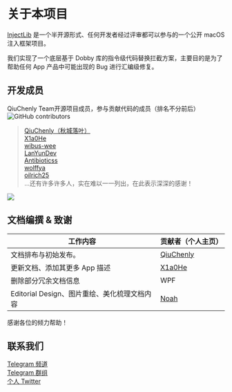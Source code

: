 # 关于本项目

[InjectLib](https://github.com/QiuChenlyOpenSource/91QiuChen) 是一个半开源形式、任何开发者经过评审都可以参与的一个公开
macOS 注入框架项目。

我们实现了一个底层基于 Dobby 库的指令级代码替换拦截方案，主要目的是为了帮助任何 App 产品中可能出现的 Bug 进行汇编级修复。

## 开发成员

QiuChenly Team开源项目成员，参与贡献代码的成员（排名不分前后）<br/>
![GitHub contributors](https://img.shields.io/github/contributors/QiuChenly/InjectLib.svg?style=flat-square)<br/>
> [QiuChenly（秋城落叶）](https://www.github.com/QiuChenly)\
> [X1a0He](https://github.com/X1a0He)\
> [wibus-wee](https://github.com/wibus-wee)\
> [LanYunDev](https://github.com/LanYunDev)\
> [Antibioticss](https://github.com/Antibioticss)\
> [wolffya](https://github.com/wolffya)\
> [oilrich25](https://github.com/oilrich25)\
> ...还有许多许多人，实在难以一一列出，在此表示深深的感谢！


<a href="https://github.com/QiuChenly/InjectLib/graphs/contributors">
  <img src="https://contrib.rocks/image?repo=QiuChenly/InjectLib" />
</a>

## 文档编撰 & 致谢

| 工作内容                           | 贡献者（个人主页）                                 |
|--------------------------------|-------------------------------------------|
| 文档排布与初始发布。                     | [QiuChenly](https://github.com/QiuChenly) |
| 更新文档、添加其更多 App 描述              | [X1a0He](https://github.com/X1a0He)       |
| 删除部分冗余文档信息                     | WPF                                       |
| Editorial Design、图片重绘、美化梳理文档内容 | [Noah](https://linktr.ee/xicrosoft)       |

感谢各位的倾力帮助！

## 联系我们

[Telegram 频道](https://t.me/qiuchenlymac)  \
[Telegram 群组](https://t.me/+f3BWmkjVCzQwYzM1)  \
[个人 Twitter](https://twitter.com/QiuChenly)  
